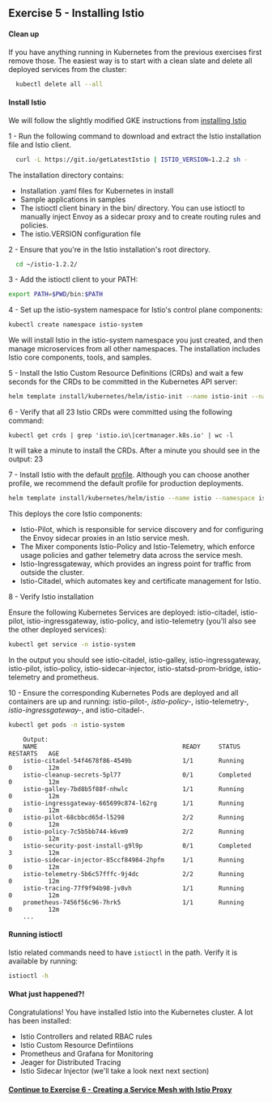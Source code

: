 ## Exercise 5 - Installing Istio

#### Clean up

If you have anything running in Kubernetes from the previous exercises first remove those. The easiest way is to start with a clean slate and delete all deployed services from the cluster:

```sh
  kubectl delete all --all
```

#### Install Istio

We will follow the slightly modified GKE instructions from [installing Istio](https://cloud.google.com/istio/docs/how-to/installing-oss#install_istio)

1 - Run the following command to download and extract the Istio installation file and Istio client.

```sh
  curl -L https://git.io/getLatestIstio | ISTIO_VERSION=1.2.2 sh -
```

The installation directory contains:

* Installation .yaml files for Kubernetes in install
* Sample applications in samples
* The istioctl client binary in the bin/ directory. You can use istioctl to manually inject Envoy as a sidecar proxy and to create routing rules and policies.
* The istio.VERSION configuration file

2 - Ensure that you're in the Istio installation's root directory.

```sh
  cd ~/istio-1.2.2/
```

3 - Add the istioctl client to your PATH:

```sh
export PATH=$PWD/bin:$PATH
```

4 - Set up the istio-system namespace for Istio's control plane components:

```sh
kubectl create namespace istio-system
```

We will install Istio in the istio-system namespace you just created, and then manage microservices from all other namespaces. The installation includes Istio core components, tools, and samples.

5 - Install the Istio Custom Resource Definitions (CRDs) and wait a few seconds for the CRDs to be committed in the Kubernetes API server:

```sh
helm template install/kubernetes/helm/istio-init --name istio-init --namespace istio-system | kubectl apply -f -
```

6 - Verify that all 23 Istio CRDs were committed using the following command:

```
kubectl get crds | grep 'istio.io\|certmanager.k8s.io' | wc -l
```

It will take a minute to install the CRDs. After a minute you should see in the output:
23

7 - Install Istio with the default [profile](https://istio.io/docs/setup/kubernetes/additional-setup/config-profiles/). Although you can choose another profile, we recommend the default profile for production deployments.

```sh
helm template install/kubernetes/helm/istio --name istio --namespace istio-system | kubectl apply -f -
```

This deploys the core Istio components:

* Istio-Pilot, which is responsible for service discovery and for configuring the Envoy sidecar proxies in an Istio service mesh.
* The Mixer components Istio-Policy and Istio-Telemetry, which enforce usage policies and gather telemetry data across the service mesh.
* Istio-Ingressgateway, which provides an ingress point for traffic from outside the cluster.
* Istio-Citadel, which automates key and certificate management for Istio.

8 - Verify Istio installation

Ensure the following Kubernetes Services are deployed: istio-citadel, istio-pilot, istio-ingressgateway, istio-policy, and istio-telemetry (you'll also see the other deployed services):

```sh
kubectl get service -n istio-system
```

In the output you should see istio-citadel, istio-galley, istio-ingressgateway, istio-pilot, istio-policy, istio-sidecar-injector, istio-statsd-prom-bridge, istio-telemetry and prometheus.

10 - Ensure the corresponding Kubernetes Pods are deployed and all containers are up and running: istio-pilot-*, istio-policy-*, istio-telemetry-*, istio-ingressgateway-*, and istio-citadel-*.*

```sh
kubectl get pods -n istio-system
```

```
    Output:
    NAME                                        READY     STATUS      RESTARTS   AGE
    istio-citadel-54f4678f86-4549b              1/1       Running     0          12m
    istio-cleanup-secrets-5pl77                 0/1       Completed   0          12m
    istio-galley-7bd8b5f88f-nhwlc               1/1       Running     0          12m
    istio-ingressgateway-665699c874-l62rg       1/1       Running     0          12m
    istio-pilot-68cbbcd65d-l5298                2/2       Running     0          12m
    istio-policy-7c5b5bb744-k6vm9               2/2       Running     0          12m
    istio-security-post-install-g9l9p           0/1       Completed   3          12m
    istio-sidecar-injector-85ccf84984-2hpfm     1/1       Running     0          12m
    istio-telemetry-5b6c57fffc-9j4dc            2/2       Running     0          12m
    istio-tracing-77f9f94b98-jv8vh              1/1       Running     0          12m
    prometheus-7456f56c96-7hrk5                 1/1       Running     0          12m
    ...
```


#### Running istioctl

Istio related commands need to have `istioctl` in the path. Verify it is available by running:

```sh
istioctl -h
```

#### What just happened?!

Congratulations! You have installed Istio into the Kubernetes cluster. A lot has been installed:
* Istio Controllers and related RBAC rules
* Istio Custom Resource Defintiions
* Prometheus and Grafana for Monitoring
* Jeager for Distributed Tracing
* Istio Sidecar Injector (we'll take a look next next section)

#### [Continue to Exercise 6 - Creating a Service Mesh with Istio Proxy](../exercise-6/README.md)
